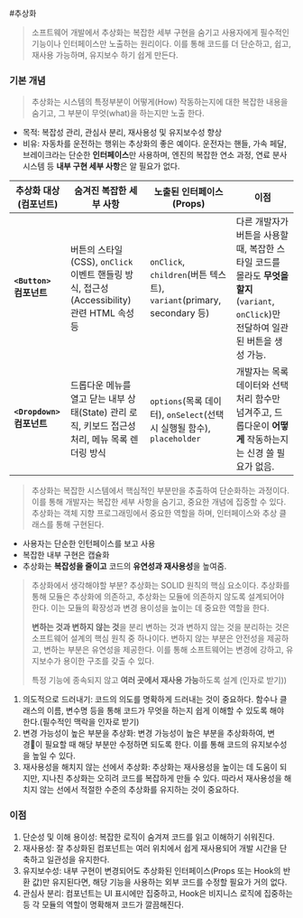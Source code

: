 #추상화

> 소프트웨어 개발에서 추상화는 복잡한 세부 구현을 숨기고 사용자에게 필수적인 기능이나 인터페이스만 노출하는 원리이다. 이를 통해 코드를 더 단순하고, 쉽고, 재사용 가능하며, 유지보수 하기 쉽게 만든다.

### 기본 개념

> 추상화는 시스템의 특정부분이 어떻게(How) 작동하는지에 대한 복잡한 내용을 숨기고, 그 부분이 무엇(what)을 하는지만 노출 한다. 

- 목적: 복잡성 관리, 관심사 분리, 재사용성 및 유지보수성 향상
- 비유: 자동차를 운전하는 행위는 추상화의 좋은 예이다. 운전자는 핸들, 가속 페달, 브레이크라는 단순한 **인터페이스**만 사용하며, 엔진의 복잡한 연소 과정, 연료 분사 시스템 등 **내부 구현 세부 사항**은 알 필요가 없다.

|추상화 대상 (컴포넌트)|숨겨진 복잡한 세부 사항|노출된 인터페이스 (Props)|이점|
|---|---|---|---|
|**`<Button>` 컴포넌트**|버튼의 스타일(CSS), `onClick` 이벤트 핸들링 방식, 접근성(Accessibility) 관련 HTML 속성 등|`onClick`, `children`(버튼 텍스트), `variant`(primary, secondary 등)|다른 개발자가 버튼을 사용할 때, 복잡한 스타일 코드를 몰라도 **무엇을 할지**(`variant`, `onClick`)만 전달하여 일관된 버튼을 생성 가능.|
|**`<Dropdown>` 컴포넌트**|드롭다운 메뉴를 열고 닫는 내부 상태(State) 관리 로직, 키보드 접근성 처리, 메뉴 목록 렌더링 방식|`options`(목록 데이터), `onSelect`(선택 시 실행될 함수), `placeholder`|개발자는 목록 데이터와 선택 처리 함수만 넘겨주고, 드롭다운이 **어떻게** 작동하는지는 신경 쓸 필요가 없음.|

> 추상화는 복잡한 시스템에서 핵심적인 부분만을 추출하여 단순화하는 과정이다. 이를 통해 개발자는 복잡한 세부 사항을 숨기고, 중요한 개념에 집중할 수 있다. 추상화는 객체 지향 프로그래밍에서 중요한 역할을 하며, 인터페이스와 추상 클래스를 통해 구현된다.

- 사용자는 단순한 인턴페이스를 보고 사용
- 복잡한 내부 구현은 캡슐화
- 추상화는 **복잡성을 줄이고** 코드의 **유연성과 재사용성**을 높여줌.

> 추상화에서 생각해야할 부분?
> 추상화는 SOLID 원칙의 핵심 요소이다. 추상화를 통해 모듈은 추상화에 의존하고, 추상화는 모듈에 의존하지 않도록 설계되어야 한다. 이는 모듈의 확장성과 변경 용이성을 높이는 데 중요한 역할을 한다.
> 
> **변하는 것과 변하지 않는 것**을 분리 
> 변하는 것과 변하지 않는 것을 분리하는 것은 소프트웨어 설계의 핵심 원칙 중 하나이다. 변하지 않는 부분은 안전성을 제공하고, 변하는 부분은 유연성을 제공한다. 이를 통해 소프트웨어는 변경에 강하고, 유지보수가 용이한 구조를 갖출 수 있다.
> 
> 특정 기능에 종속되지 않고 **여러 곳에서 재사용 가능**하도록 설계 (인자로 받기))

1. 의도적으로 드러내기: 코드의 의도를 명확하게 드러내는 것이 중요하다. 함수나 클래스의 이름, 변수명 등을 통해 코드가 무엇을 하는지 쉽게 이해할 수 있도록 해야 한다.(필수적인 맥락을 인자로 받기)
2. 변경 가능성이 높은 부분을 추상화: 변경 가능성이 높은 부분을 추상화하여, 변경이 필요할 때 해당 부분만 수정하면 되도록 한다. 이를 통해 코드의 유지보수성을 높일 수 있다.
3. 재사용성을 해치지 않는 선에서 추상화: 추상화는 재사용성을 높이는 데 도움이 되지만, 지나친 추상화는 오히려 코드를 복잡하게 만들 수 있다. 따라서 재사용성을 해치지 않는 선에서 적절한 수준의 추상화를 유지하는 것이 중요하다.

### 이점

1. 단순성 및 이해 용이성: 복잡한 로직이 숨겨져 코드를 읽고 이해하기 쉬워진다.
2. 재사용성: 잘 추상화된 컴포넌트는 여러 위치에서 쉽게 재사용되어 개발 시간을 단축하고 일관성을 유지한다.
3. 유지보수성: 내부 구현이 변경되어도 추상화된 인터페이스(Props 또는 Hook의 반환 값)만 유지된다면, 해당 기능을 사용하는 외부 코드를 수정할 필요가 거의 없다.
4. 관심사 분리: 컴포넌트는 UI 표시에만 집중하고, Hook은 비지니스 로직에 집중하는 등 각 모듈의 역할이 명확해져 코드가 깔끔해진다.
